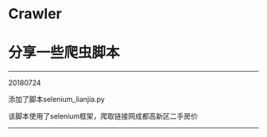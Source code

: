 # Crawler
# 分享一些爬虫脚本

-------------------------------------------------------------------
20180724

添加了脚本selenium_lianjia.py

该脚本使用了selenium框架，爬取链接网成都高新区二手房价

-------------------------------------------------------------------